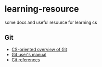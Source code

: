# learning-resource
some docs and useful resource for learning cs

## Git
- [CS-oriented overview of Git](https://eagain.net/articles/git-for-computer-scientists/)
- [Git user's manual](https://mirrors.edge.kernel.org/pub/software/scm/git/docs/user-manual.html)
- [Git references](https://git-scm.com/docs)
